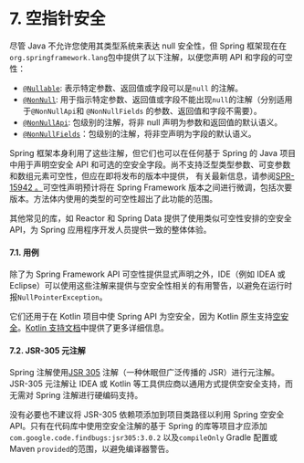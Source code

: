 # 7. 空指针安全

尽管 Java 不允许您使用其类型系统来表达 null 安全性，但 Spring 框架现在在`org.springframework.lang`包中提供了以下注解，以便您声明 API 和字段的可空性：

* [`@Nullable`](https://docs.spring.io/spring-framework/docs/5.3.22/javadoc-api/org/springframework/lang/Nullable.html): 表示特定参数、返回值或字段可以是`null` 的注解。
* [`@NonNull`](https://docs.spring.io/spring-framework/docs/5.3.22/javadoc-api/org/springframework/lang/NonNull.html): 用于指示特定参数、返回值或字段不能出现`null`的注解（分别适用于`@NonNullApi`和 `@NonNullFields` 的参数、返回值和字段不需要）。
* [`@NonNullApi`](https://docs.spring.io/spring-framework/docs/5.3.22/javadoc-api/org/springframework/lang/NonNullApi.html): 包级别的注解，将非 null 声明为参数和返回值的默认语义。
* [`@NonNullFields`](https://docs.spring.io/spring-framework/docs/5.3.22/javadoc-api/org/springframework/lang/NonNullFields.html)：包级别的注解，将非空声明为字段的默认语义。

Spring 框架本身利用了这些注解，但它们也可以在任何基于 Spring 的 Java 项目中用于声明空安全 API 和可选的空安全字段。尚不支持泛型类型参数、可变参数和数组元素可空性，但应在即将发布的版本中提供， 有关最新信息，请参阅[SPR-15942 。](https://jira.spring.io/browse/SPR-15942)可空性声明预计将在 Spring Framework 版本之间进行微调，包括次要版本。方法体内使用的类型的可空性超出了此功能的范围。

其他常见的库，如 Reactor 和 Spring Data 提供了使用类似可空性安排的空安全 API，为 Spring 应用程序开发人员提供一致的整体体验。

#### 7.1. 用例

除了为 Spring Framework API 可空性提供显式声明之外，IDE（例如 IDEA 或 Eclipse）可以使用这些注解来提供与空安全性相关的有用警告，以避免在运行时报`NullPointerException`。

它们还用于在 Kotlin 项目中使 Spring API 为空安全，因为 Kotlin 原生支持[空安全](https://kotlinlang.org/docs/reference/null-safety.html)。[Kotlin 支持文档](https://docs.spring.io/spring-framework/docs/current/reference/html/languages.html#kotlin-null-safety)中提供了更多详细信息。

#### 7.2. JSR-305 元注解

Spring 注解使用[JSR 305](https://jcp.org/en/jsr/detail?id=305) 注解（一种休眠但广泛传播的 JSR）进行元注解。JSR-305 元注解让 IDEA 或 Kotlin 等工具供应商以通用方式提供空安全支持，而无需对 Spring 注解进行硬编码支持。

没有必要也不建议将 JSR-305 依赖项添加到项目类路径以利用 Spring 空安全 API。只有在代码库中使用空安全注解的基于 Spring 的库等项目才应添加 `com.google.code.findbugs:jsr305:3.0.2` 以及`compileOnly` Gradle 配置或 Maven `provided`的范围，以避免编译器警告。

###

###

###

####
